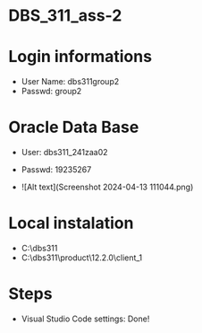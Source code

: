 # DBS_311_ass-2

# Login informations

- User Name: dbs311group2
- Passwd: group2

# Oracle Data Base

- User: dbs311_241zaa02
- Passwd: 19235267

- ![Alt text](Screenshot 2024-04-13 111044.png)

# Local instalation

- C:\dbs311
- C:\dbs311\product\12.2.0\client_1

# Steps

- Visual Studio Code settings: Done!



